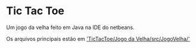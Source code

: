 # Tic Tac Toe

Um jogo da velha feito em Java na IDE do netbeans.

Os arquivos principais estão em ['TicTacToe/Jogo da Velha/src/JogoVelha/'](https://github.com/Rayan757575/TicTacToe/tree/main/Jogo%20da%20Velha/src/JogoVelha)
